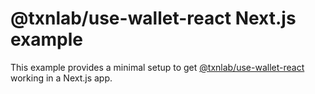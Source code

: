 # @txnlab/use-wallet-react Next.js example

This example provides a minimal setup to get [@txnlab/use-wallet-react](https://github.com/TxnLab/use-wallet/tree/v3/packages/use-wallet-react) working in a Next.js app.
